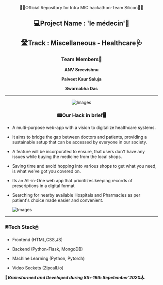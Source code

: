 <div align='center'>
👨‍💻Official Repository for Intra MIC hackathon-Team Silicon👩‍💻
  </div>
 
<div align="center">
  <h2>💻Project Name : 'le médecin'📱</h2>
  
  <h2>🛣️Track : Miscellaneous - Healthcare🩺</h2>
  
  <h3>Team Members🤝</h3>
  
  **ANV Sreevishnu**
  
  **Palveet Kaur Saluja** 
  
  **Swarnabha Das**
  <hr>
    
  ![Images](https://github.com/sd2001/-le-medicin/blob/master/mockup.png)  
  
  <h3>📟Our Hack in brief🖥️</h3>
  
  </div>
  
* A multi-purpose web-app with a vision to digitalize healthcare systems. 

* It aims to bridge the gap between doctors and patients, providing a sustainable setup that can be accessed by everyone in our society. 

* A feature will be incorporated to ensure, that users don't have any issues while buying the medicine from the local shops. 

* Saving time and avoid hopping into various shops to get what you need, is what we've got you covered on. 

* Its an All-in-One web app that prioritizes keeping records of prescriptions in a digital format 

* Searching for nearby available Hospitals and Pharmacies as per patient's choice made easier and convenient.

  
  ![Images](https://github.com/sd2001/-le-medicin/blob/master/mockup2.png)
  
<hr>
 
 <h3> 🖲️Tech Stack🖱</h3>
 
 * Frontend (HTML,CSS,JS)
 
 * Backend (Python-Flask, MongoDB)
 
 * Machine Learning (Python, Pytorch)
 
 * Video Sockets (Zipcall.io) 
 
 📸***Brainstormed and Developed during 8th-19th Sepetember'2020***🕹️
 
 
